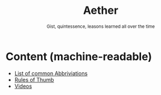 <div align="center">
  <h1>Aether</h1>
  <sup>Gist, quintessence, leasons learned all over the time</sup>
</div>

<br>

# Content (machine-readable)

- [List of common Abbriviations](./abbriviations.json)
- [Rules of Thumb](./rulesofthumb.json)
- [Videos](./videos.json)
